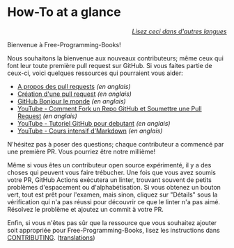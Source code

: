 # How-To at a glance

<div align="right" markdown="1">

*[Lisez ceci dans d'autres langues](../README.md#translations)*

</div>

Bienvenue à Free-Programming-Books!

Nous souhaitons la bienvenue aux nouveaux contributeurs; même ceux qui font leur toute première pull request sur GitHub. Si vous faites partie de ceux-ci, voici quelques ressources qui pourraient vous aider:

* [A propos des pull requests](https://docs.github.com/en/pull-requests/collaborating-with-pull-requests/proposing-changes-to-your-work-with-pull-requests/about-pull-requests) *(en anglais)*
* [Création d'une pull request](https://docs.github.com/en/pull-requests/collaborating-with-pull-requests/proposing-changes-to-your-work-with-pull-requests/creating-a-pull-request) *(en anglais)*
* [GitHub Bonjour le monde](https://docs.github.com/en/get-started/quickstart/hello-world) *(en anglais)*
* [YouTube - Comment Fork un Repo GitHub et Soumettre une Pull Request](https://www.youtube.com/watch?v=G1I3HF4YWEw) *(en anglais)*
* [YouTube - Tutoriel GitHub pour debutant](https://www.youtube.com/watch?v=0fKg7e37bQE) *(en anglais)*
* [YouTube - Cours intensif d'Markdown](https://www.youtube.com/watch?v=HUBNt18RFbo) *(en anglais)*


N'hésitez pas à poser des questions; chaque contributeur a commencé par une première PR. Vous pourriez être notre millième!

Même si vous êtes un contributeur open source expérimenté, il y a des choses qui peuvent vous faire trébucher. Une fois que vous avez soumis votre PR, GitHub Actions exécutera un linter, trouvant souvent de petits problèmes d'espacement ou d'alphabétisation. Si vous obtenez un bouton vert, tout est prêt pour l'examen, mais sinon, cliquez sur "Détails" sous la vérification qui n'a pas réussi pour découvrir ce que le linter n'a pas aimé. Résolvez le problème et ajoutez un commit à votre PR.

Enfin, si vous n'êtes pas sûr que la ressource que vous souhaitez ajouter soit appropriée pour Free-Programming-Books, lisez les instructions dans [CONTRIBUTING](CONTRIBUTING-fr.md). ([translations](../README.md#translations))
